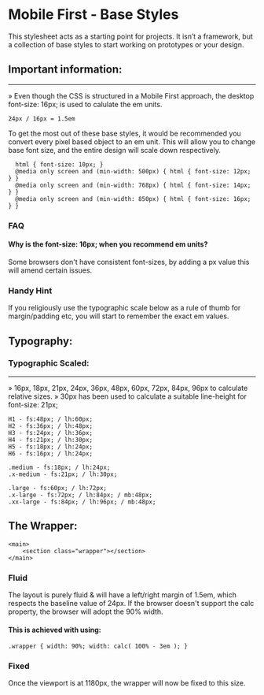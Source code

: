 # Mobile First - Base Styles

This stylesheet acts as a starting point for projects. It isn’t a framework, but a collection of base styles to start working on prototypes or your design.


## Important information: 
----------------------
» Even though the CSS is structured in a Mobile First approach, the desktop font-size: 16px; is used to calulate the em units.
```
24px / 16px = 1.5em
```

To get the most out of these base styles, it would be recommended you convert every pixel based object to an em unit. This will allow you to change base font size, and the entire design will scale down respectively.

```
  html { font-size: 10px; }
  @media only screen and (min-width: 500px) { html { font-size: 12px; } }
  @media only screen and (min-width: 768px) { html { font-size: 14px; } }
  @media only screen and (min-width: 850px) { html { font-size: 16px; } }
```

### FAQ
#### Why is the font-size: 16px; when you recommend em units?
Some browsers don't have consistent font-sizes, by adding a px value this will amend certain issues. 

### Handy Hint
If you religiously use the typographic scale below as a rule of thumb for margin/padding etc, you will start to remember the exact em values.


## Typography:

### Typographic Scaled:
------------ 
» 16px, 18px, 21px, 24px, 36px, 48px, 60px, 72px, 84px, 96px to calculate relative sizes.
» 30px has been used to calculate a suitable line-height for font-size: 21px;

```
H1 - fs:48px; / lh:60px;
H2 - fs:36px; / lh:48px;
H3 - fs:24px; / lh:36px;
H4 - fs:21px; / lh:30px;
H5 - fs:18px; / lh:24px;
H6 - fs:16px; / lh:24px;

.medium - fs:18px; / lh:24px;
.x-medium - fs:21px; / lh:30px;

.large - fs:60px; / lh:72px;
.x-large - fs:72px; / lh:84px; / mb:48px;
.xx-large - fs:84px; / lh:96px; / mb:48px;
```

## The Wrapper:

```
<main>
	<section class="wrapper"></section>
</main>
```

### Fluid

The layout is purely fluid & will have a left/right margin of 1.5em, which respects the baseline value of 24px. 
If the browser doesn't support the calc property, the browser will adopt the 90% width.

#### This is achieved with using: 
```
.wrapper { width: 90%; width: calc( 100% - 3em ); }
```

### Fixed

Once the viewport is at 1180px, the wrapper will now be fixed to this size.




